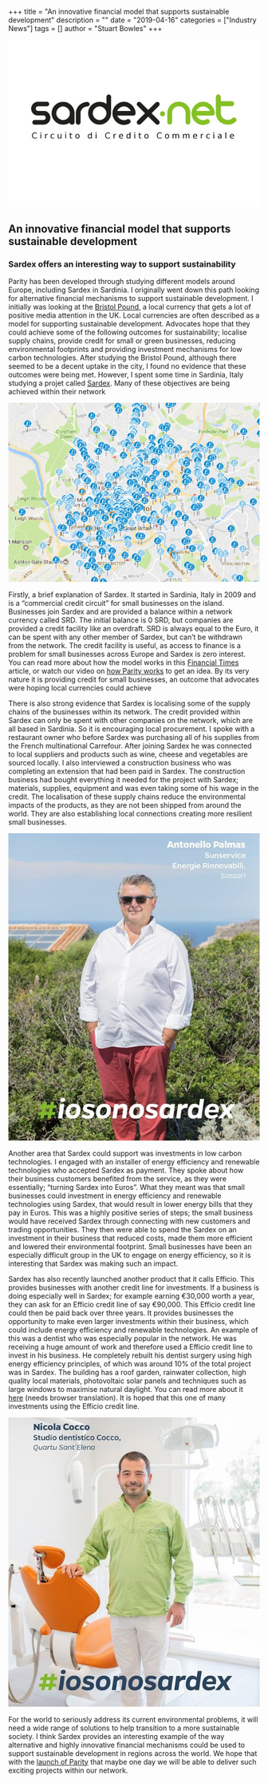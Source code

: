 +++
title = "An innovative financial model that supports sustainable development"
description = ""
date = "2019-04-16"
categories = ["Industry News"]
tags = []
author = "Stuart Bowles"
+++

![Sardex Logo](Sardex-Logo.jpg)

## An innovative financial model that supports sustainable development


### Sardex offers an interesting way to support sustainability

Parity has been developed through studying different models around Europe, including Sardex in Sardinia. I originally went down this path looking for alternative financial mechanisms to support sustainable development. I initially was looking at the [Bristol Pound](https://bristolpound.org/), a local currency that gets a lot of positive media attention in the UK. Local currencies are often described as a model for supporting sustainable development. Advocates hope that they could achieve some of the following outcomes for sustainability; localise supply chains, provide credit for small or green businesses, reducing environmental footprints and providing investment mechanisms for low carbon technologies. After studying the Bristol Pound, although there seemed to be a decent uptake in the city, I found no evidence that these outcomes were being met. However, I spent some time in Sardinia, Italy studying a projet called [Sardex](https://www.sardex.net/?lang=en). Many of these objectives are being achieved within their network

![Bristol Pound Map](Bristol-Pound-Map.jpg)

Firstly, a brief explanation of Sardex. It started in Sardinia, Italy in 2009 and is a “commercial credit circuit” for small businesses on the island. Businesses join Sardex and are provided a balance within a network currency called SRD. The initial balance is 0 SRD, but companies are provided a credit facility like an overdraft. SRD is always equal to the Euro, it can be spent with any other member of Sardex, but can’t be withdrawn from the network. The credit facility is useful, as access to finance is a problem for small businesses across Europe and Sardex is zero interest. You can read more about how the model works in this [Financial Times](https://www.ft.com/content/cf875d9a-5be6-11e5-a28b-50226830d644) article, or watch our video on [how Parity works](https://www.youtube.com/watch?v=hacjwaidT1c) to get an idea. By its very nature it is providing credit for small businesses, an outcome that advocates were hoping local currencies could achieve

There is also strong evidence that Sardex is localising some of the supply chains of the businesses within its network. The credit provided within Sardex can only be spent with other companies on the network, which are all based in Sardinia. So it is encouraging local procurement. I spoke with a restaurant owner who before Sardex was purchasing all of his supplies from the French multinational Carrefour. After joining Sardex he was connected to local suppliers and products such as wine, cheese and vegetables are sourced locally. I also interviewed a construction business who was completing an extension that had been paid in Sardex. The construction business had bought everything it needed for the project with Sardex; materials, supplies, equipment and was even taking some of his wage in the credit. The localisation of these supply chains reduce the environmental impacts of the products, as they are not been shipped from around the world. They are also establishing local connections creating more resilient small businesses.

![#IAmSardex](iosonosardex(1).jpg)

Another area that Sardex could support was investments in low carbon technologies. I engaged with an installer of energy efficiency and renewable technologies who accepted Sardex as payment. They spoke about how their business customers benefited from the service, as they were essentially; “turning Sardex into Euros”. What they meant was that small businesses could investment in energy efficiency and renewable technologies using Sardex, that would result in lower energy bills that they pay in Euros. This was a highly positive series of steps; the small business would have received Sardex through connecting with new customers and trading opportunities. They then were able to spend the Sardex on an investment in their business that reduced costs, made them more efficient and lowered their environmental footprint. Small businesses have been an especially difficult group in the UK to engage on energy efficiency, so it is interesting that Sardex was making such an impact.

Sardex has also recently launched another product that it calls Efficio. This provides businesses with another credit line for investments. If a business is doing especially well in Sardex; for example earning €30,000 worth a year, they can ask for an Efficio credit line of say €90,000. This Efficio credit line could then be paid back over three years. It provides businesses the opportunity to make even larger investments within their business, which could include energy efficiency and renewable technologies. An example of this was a dentist who was especially popular in the network. He was receiving a huge amount of work and therefore used a Efficio credit line to invest in his business. He completely rebuilt his dentist surgery using high energy efficiency principles, of which was around 10% of the total project was in Sardex. The building has a roof garden, rainwater collection, high quality local materials, photovoltaic solar panels and techniques such as large windows to maximise natural daylight. You can read more about it [here](https://sardex.net/sardex-realizzero-progetto-volevo/) (needs browser translation). It is hoped that this one of many investments using the Efficio credit line.

![IAmSardex](iosonosardex(2).jpg)

For the world to seriously address its current environmental problems, it will need a wide range of solutions to help transition to a more sustainable society. I think Sardex provides an interesting example of the way alternative and highly innovative financial mechanisms could be used to support sustainable development in regions across the world. We hope that with the [launch of Parity](https://new.parity.uk/posts/2019-04-11_launch-of-parity-in-birmingham/) that maybe one day we will be able to deliver such exciting projects within our network.
